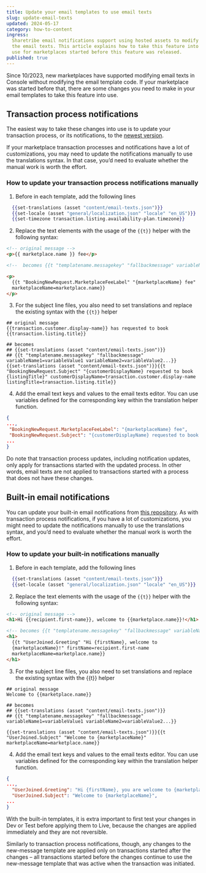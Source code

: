 ```yaml
---
title: Update your email templates to use email texts
slug: update-email-texts
updated: 2024-05-17
category: how-to-content
ingress:
  Sharetribe email notifications support using hosted assets to modify
  the email texts. This article explains how to take this feature into
  use for marketplaces started before this feature was released.
published: true
---
```


Since 10/2023, new marketplaces have supported modifying email texts in
Console without modifying the email template code. If your marketplace
was started before that, there are some changes you need to make in your
email templates to take this feature into use.

## Transaction process notifications

The easiest way to take these changes into use is to update your
transaction process, or its notifications, to the
[newest version](https://github.com/sharetribe/web-template/tree/main/ext/transaction-processes).

If your marketplace transaction processes and notifications have a lot
of customizations, you may need to update the notifications manually to
use the translations syntax. In that case, you’d need to evaluate
whether the manual work is worth the effort.

### How to update your transaction process notifications manually

1. Before <html> in each template, add the following lines

```handlebars
  {{set-translations (asset "content/email-texts.json")}}
  {{set-locale (asset "general/localization.json" "locale" "en_US")}}
  {{set-timezone transaction.listing.availability-plan.timezone}}
```

2. Replace the text elements with the usage of the `{{t}}` helper with
   the following syntax:

```html
<!-- original message -->
<p>{{ marketplace.name }} fee</p>

<!--  becomes {{t "templatename.messagekey" "fallbackmessage" variableName1=variableValue1 variableName2=variableValue2... }} -->

<p>
  {{t "BookingNewRequest.MarketplaceFeeLabel" "{marketplaceName} fee"
  marketplaceName=marketplace.name}}
</p>
```

3. For the subject line files, you also need to set translations and
   replace the existing syntax with the `{{t}}` helper

```
## original message
{{transaction.customer.display-name}} has requested to book {{transaction.listing.title}}

## becomes
## {{set-translations (asset "content/email-texts.json")}}
## {{t "templatename.messagekey" "fallbackmessage" variableName1=variableValue1 variableName2=variableValue2...}}
{{set-translations (asset "content/email-texts.json")}}{{t "BookingNewRequest.Subject" "{customerDisplayName} requested to book {listingTitle}" customerDisplayName=transaction.customer.display-name listingTitle=transaction.listing.title}}
```

4. Add the email text keys and values to the email texts editor. You can
   use variables defined for the corresponding key within the
   translation helper function.

```json
{
...,
 "BookingNewRequest.MarketplaceFeeLabel": "{marketplaceName} fee",
 "BookingNewRequest.Subject": "{customerDisplayName} requested to book {listingTitle}",
...
}
```

Do note that transaction process updates, including notification
updates, only apply for transactions started with the updated process.
In other words, email texts are not applied to transactions started with
a process that does not have these changes.

## Built-in email notifications

You can update your built-in email notifications from
[this repository](https://github.com/sharetribe/built-in-email-templates).
As with transaction process notifications, if you have a lot of
customizations, you might need to update the notifications manually to
use the translations syntax, and you’d need to evaluate whether the
manual work is worth the effort.

### How to update your built-in notifications manually

1. Before <html> in each template, add the following lines

```handlebars
  {{set-translations (asset "content/email-texts.json")}}
  {{set-locale (asset "general/localization.json" "locale" "en_US")}}
```

2. Replace the text elements with the usage of the `{{t}}` helper with
   the following syntax:

```html
<!-- original message -->
<h1>Hi {{recipient.first-name}}, welcome to {{marketplace.name}}!</h1>

<!-- becomes {{t "templatename.messagekey" "fallbackmessage" variableName1=variableValue1 variableName2=variableValue2... }} -->
<h1>
  {{t "UserJoined.Greeting" "Hi {firstName}, welcome to
  {marketplaceName}!" firstName=recipient.first-name
  marketplaceName=marketplace.name}}
</h1>
```

3. For the subject line files, you also need to set translations and
   replace the existing syntax with the {{t}} helper

```
## original message
Welcome to {{marketplace.name}}

## becomes
## {{set-translations (asset "content/email-texts.json")}}
## {{t "templatename.messagekey" "fallbackmessage" variableName1=variableValue1 variableName2=variableValue2...}}

{{set-translations (asset "content/email-texts.json")}}{{t "UserJoined.Subject" "Welcome to {marketplaceName}" marketplaceName=marketplace.name}}
```

4. Add the email text keys and values to the email texts editor. You can
   use variables defined for the corresponding key within the
   translation helper function.

```json
{
...,
  "UserJoined.Greeting": "Hi {firstName}, you are welcome to {marketplaceName}!",
  "UserJoined.Subject": "Welcome to {marketplaceName}",
...
}
```

With the built-in templates, it is extra important to first test your
changes in Dev or Test before applying them to Live, because the changes
are applied immediately and they are not reversible.

Similarly to transaction process notifications, though, any changes to
the new-message template are applied only on transactions started after
the changes – all transactions started before the changes continue to
use the new-message template that was active when the transaction was
initiated.
